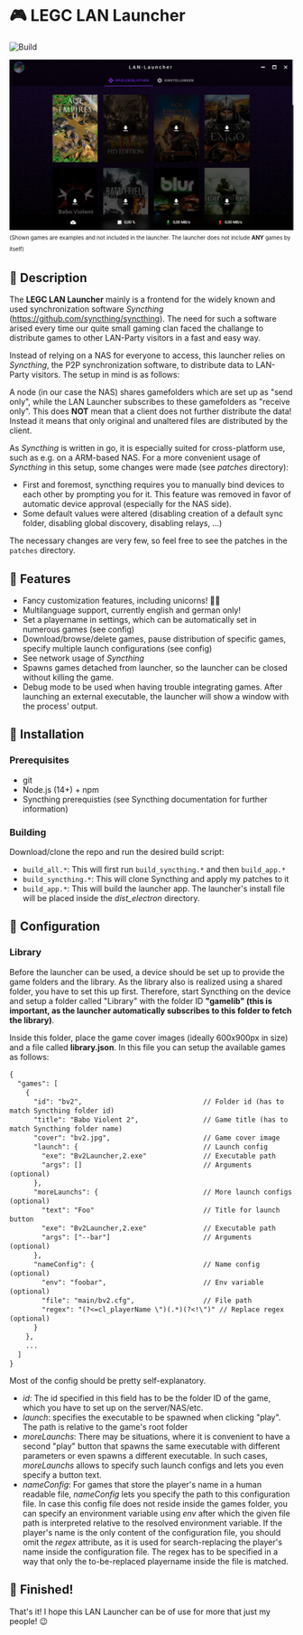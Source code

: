 # :video_game: LEGC LAN Launcher

![Build](https://github.com/jul13579/le-lan-launcher/workflows/Build/badge.svg?branch=master)

![Launcher preview](preview.png "Launcher preview")
<sup><sub>(Shown games are examples and not included in the launcher. The launcher does not include **ANY** games by itself)</sup></sub>

## :book: Description
The **LEGC LAN Launcher** mainly is a frontend for the widely known and used synchronization software *Syncthing* (https://github.com/syncthing/syncthing). The need for such a software arised every time our quite small gaming clan faced the challange to distribute games to other LAN-Party visitors in a fast and easy way.

Instead of relying on a NAS for everyone to access, this launcher relies on *Syncthing*, the P2P synchronization software, to distribute data to LAN-Party visitors. The setup in mind is as follows:

A node (in our case the NAS) shares gamefolders which are set up as "send only", while the LAN Launcher subscribes to these gamefolders as "receive only". This does **NOT** mean that a client does not further distribute the data! Instead it means that only original and unaltered files are distributed by the client.

As *Syncthing* is written in go, it is especially suited for cross-platform use, such as e.g. on a ARM-based NAS. For a more convenient usage of *Syncthing* in this setup, some changes were made (see *patches* directory):
* First and foremost, syncthing requires you to manually bind devices to each other by prompting you for it. This feature was removed in favor of automatic device approval (especially for the NAS side).
* Some default values were altered (disabling creation of a default sync folder, disabling global discovery, disabling relays, ...)

The necessary changes are very few, so feel free to see the patches in the `patches` directory.

## :metal: Features
* Fancy customization features, including unicorns! :unicorn::rainbow:
* Multilanguage support, currently english and german only!
* Set a playername in settings, which can be automatically set in numerous games (see config)
* Download/browse/delete games, pause distribution of specific games, specify multiple launch configurations (see config)
* See network usage of *Syncthing*
* Spawns games detached from launcher, so the launcher can be closed without killing the game.
* Debug mode to be used when having trouble integrating games. After launching an external executable, the launcher will show a window with the process' output.

## :floppy_disk: Installation
### Prerequisites
* git
* Node.js (14+) + npm
* Syncthing prerequisties (see Syncthing documentation for further information)

### Building
Download/clone the repo and run the desired build script:
* `build_all.*`: This will first run `build_syncthing.*` and then `build_app.*`
* `build_syncthing.*`: This will clone Syncthing and apply my patches to it
* `build_app.*`: This will build the launcher app. The launcher's install file will be placed inside the *dist_electron* directory.

## :wrench: Configuration
### Library
Before the launcher can be used, a device should be set up to provide the game folders and the library. As the library also is realized using a shared folder, you have to set this up first. Therefore, start Syncthing on the device and setup a folder called "Library" with the folder ID **"gamelib" (this is important, as the launcher automatically subscribes to this folder to fetch the library)**.

Inside this folder, place the game cover images (ideally 600x900px in size) and a file called **library.json**. In this file you can setup the available games as follows:
```
{
  "games": [
    {
      "id": "bv2",                              // Folder id (has to match Syncthing folder id)
      "title": "Babo Violent 2",                // Game title (has to match Syncthing folder name)
      "cover": "bv2.jpg",                       // Game cover image
      "launch": {                               // Launch config
        "exe": "Bv2Launcher,2.exe"              // Executable path
        "args": []                              // Arguments (optional)
      },
      "moreLaunchs": {                          // More launch configs (optional)
        "text": "Foo"                           // Title for launch button
        "exe": "Bv2Launcher,2.exe"              // Executable path
        "args": ["--bar"]                       // Arguments (optional)
      },
      "nameConfig": {                           // Name config (optional)
        "env": "foobar",                        // Env variable (optional)
        "file": "main/bv2.cfg",                 // File path
        "regex": "(?<=cl_playerName \")(.*)(?<!\")" // Replace regex (optional)
      }
    },
    ...
  ]
}
```
Most of the config should be pretty self-explanatory.
* *id*: The id specified in this field has to be the folder ID of the game, which you have to set up on the server/NAS/etc.
* *launch*: specifies the executable to be spawned when clicking "play". The path is relative to the game's root folder
* *moreLaunchs*: There may be situations, where it is convenient to have a second "play" button that spawns the same executable with different parameters or even spawns a different executable. In such cases, *moreLaunchs* allows to specify such launch configs and lets you even specify a button text.
* *nameConfig*: For games that store the player's name in a human readable file, *nameConfig* lets you specify the path to this configuration file. In case this config file does not reside inside the games folder, you can specify an environment variable using *env* after which the given file path is interpreted relative to the resolved environment variable. If the player's name is the only content of the configuration file, you should omit the *regex* attribute, as it is used for search-replacing the player's name inside the configuration file. The regex has to be specified in a way that only the to-be-replaced playername inside the file is matched.

## :tada: Finished!
That's it! I hope this LAN Launcher can be of use for more that just my people! :wink:
